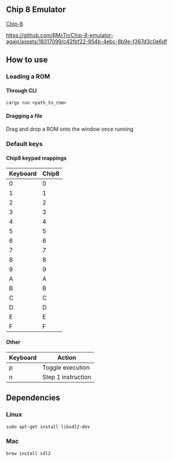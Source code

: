 ## Chip 8 Emulator

[Chip-8](https://en.wikipedia.org/wiki/CHIP-8)  

https://github.com/RMcTn/Chip-8-emulator-again/assets/18317099/c42fbf22-954b-4ebc-8b9e-f367d3c0e6df


## How to use

### Loading a ROM

#### Through CLI

`cargo run <path_to_rom>`

#### Dragging a file

Drag and drop a ROM onto the window once running

### Default keys

#### Chip8 keypad mappings

| Keyboard | Chip8 |
|----------|-------|
| 0        | 0     |
| 1        | 1     |
| 2        | 2     |
| 3        | 3     |
| 4        | 4     |
| 5        | 5     |
| 6        | 6     |
| 7        | 7     |
| 8        | 8     |
| 9        | 9     |
| A        | A     |
| B        | B     |
| C        | C     |
| D        | D     |
| E        | E     |
| F        | F     |

#### Other

| Keyboard | Action             |
|----------|--------------------|
| p        | Toggle execution   |
| n        | Step 1 instruction |

## Dependencies

### Linux

`sudo apt-get install libsdl2-dev`

### Mac

`brew install sdl2`
